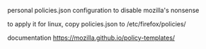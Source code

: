 personal policies.json configuration to disable mozilla's nonsense

to apply it for linux, copy policies.json to /etc/firefox/policies/ 


documentation  https://mozilla.github.io/policy-templates/


